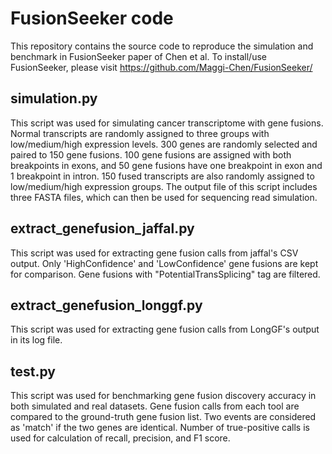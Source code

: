 # FusionSeeker code
This repository contains the source code to reproduce the simulation and benchmark in FusionSeeker paper of Chen et al. 
To install/use FusionSeeker, please visit https://github.com/Maggi-Chen/FusionSeeker/ 



## simulation.py
This script was used for simulating cancer transcriptome with gene fusions. Normal transcripts are randomly assigned to three groups with low/medium/high expression levels. 300 genes are randomly selected and paired to 150 gene fusions. 100 gene fusions are assigned with both breakpoints in exons, and 50 gene fusions have one breakpoint in exon and 1 breakpoint in intron. 150 fused transcripts are also randomly assigned to low/medium/high expression groups. The output file of this script includes three FASTA files, which can then be used for sequencing read simulation. 


## extract_genefusion_jaffal.py
This script was used for extracting gene fusion calls from jaffal's CSV output. Only 'HighConfidence' and 'LowConfidence' gene fusions are kept for comparison. Gene fusions with "PotentialTransSplicing" tag are filtered. 


## extract_genefusion_longgf.py
This script was used for extracting gene fusion calls from LongGF's output in its log file. 


## test.py
This script was used for benchmarking gene fusion discovery accuracy in both simulated and real datasets. Gene fusion calls from each tool are compared to the ground-truth gene fusion list. Two events are considered as 'match' if the two genes are identical. Number of true-positive calls is used for calculation of recall, precision, and F1 score. 
